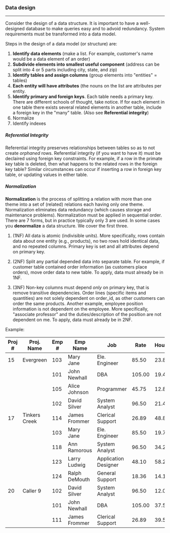 
### Data design

---


Consider the design of a data structure.  It is important to have a well-designed database to make queries easy and to advoid redundancy.  System requirements must be transformed into a data model.  



Steps in the design of a data model (or structure) are:

1. __Identify data elements__ (make a list.  For example, customer's name would be a data element of an order)
2. __Subdivide elements into smallest useful component__ (address can be split into 4 or 5 parts including city, state, and zip)
3. __Identify tables and assign columns__ (group elements into "entities" = tables)
4. __Each entity will have attributes__ (the nouns on the list are attributes per entity.
4. __Identify primary and foreign keys__.  Each table needs a primary key.  There are different schools of thought, take notice.  If for each element in one table there exists several related elements in another table, include a foreign key in the "many" table. (Also see __Referential integrity__)
5. Normalize
6. Identify indexes


##### Referential Integrity
Referential integrity preserves relationships between tables so as to not create _orphaned_ rows.  Referential integrity (if you want to have it) must be declaired using foreign key constraints.  For example, if a row in the primate key table is deleted, then what happens to the related rows in the foreign key table?  Similar circumstances can occur if inserting a row in foreign key table, or updating values in either table.

##### Normalization


__Normalization__ is the process of splitting a relation with more than one theme into a set of (related) relations each having only one theme.  Normalization eliminates data redundancy (which causes storage and maintenance problems).  Normalization must be applied in sequential order.  There are 7 forms, but in practice typically only 3 are used.  In some cases you __denormalize__ a data structure. We cover the first three.

1. (1NF) All data is atomic (indivisible units).  More specifically, rows contain data about one entity (e.g., products), no two rows hold identical data, and no repeated columns.  Primary key is set and all attributes depend on primary key.

2. (2NF) Split any partial depended data into separate table.  For example, if customer table contained order information (as customers place orders), move order data to new table.  To apply, data must already be in 1NF.  

3. (3NF)  Non-key columns must depend _only_ on primary key, that is remove transitive dependencies.  Order lines (specific items and quantities) are not solely dependent on order_id, as other customers can order the same products.   Another example, employee position information is not dependent on the employee.  More specifically, "associate professor" and the duties/description of the position are not dependent on me.  To apply, data must already be in 2NF.

Example:


| __Proj #__ | __Proj. Name__ | __Emp #__ | __Emp Name__  | __Job__              | __Rate__ | __Hours__ |
|------------|----------------|-----------|---------------|----------------------|----------|-----------|
| 15         | Evergreen      | 103       | Mary Jane     | Ele. Engineer        | 85.50    | 23.8      |
|            |                | 101       | John Newhall  | DBA                  | 105.00   | 19.4      |
|            |                | 105       | Alice Johnson | Programmer           | 45.75    | 12.8      |
|            |                | 102       | David Silver  | System Analyst       | 96.50    | 21.4      |
| 17         | Tinkers Creek  | 114       | James Frommer | Clerical Support     | 26.89    | 48.8      |
|            |                | 103       | Mary Jane     | Ele. Engineer        | 85.50    | 19.7      |
|            |                | 118       | Ann Ramorous  | System Analyst       | 96.50    | 34.2      |
|            |                | 123       | Larry Ludwig  | Application Designer | 48.10    | 58.2      |
|            |                | 124       | Ralph DeMouth | General Support      | 18.36    | 14.1      |
| 20         | Caller 9       | 102       | David Silver  | System Analyst       | 96.50    | 12.0      |
|            |                | 101       | John Newhall  | DBA                  | 105.00   | 37.5      |
|            |                | 111       | James Frommer | Clerical Support     | 26.89    | 39.5      |
